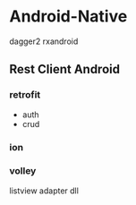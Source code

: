 # Android-Native

dagger2
rxandroid
##  Rest Client Android 
### retrofit
- auth
- crud
### ion
### volley

listview adapter dll
